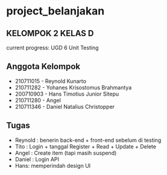 # project_belanjakan

## KELOMPOK 2 KELAS D

current progress:
UGD 6 Unit Testing

## Anggota Kelompok

- 210711015 - Reynold Kunarto
- 210711282 - Yohanes Krisostomus Brahmantya
- 200710903 - Hans Timotius Junior Sitepu
- 210711280 - Angel
- 210711346 - Daniel Natalius Christopper

## Tugas

- Reynold : benerin back-end + front-end sebelum di testing
- Tito : Login + tanggal Register + Read + Update + Delete
- Angel : Create item (tapi masih suspend)
- Daniel : Login API
- Hans: memperindah design UI
